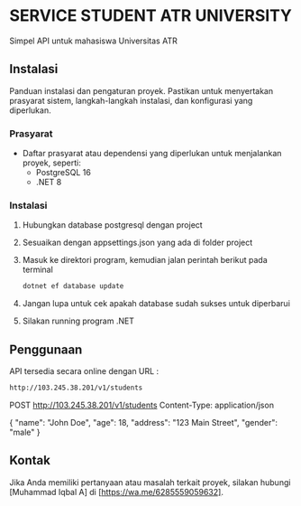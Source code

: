# SERVICE STUDENT ATR UNIVERSITY

Simpel API untuk mahasiswa Universitas ATR

## Instalasi

Panduan instalasi dan pengaturan proyek. Pastikan untuk menyertakan prasyarat sistem, langkah-langkah instalasi, dan konfigurasi yang diperlukan.

### Prasyarat

- Daftar prasyarat atau dependensi yang diperlukan untuk menjalankan proyek, seperti:
  - PostgreSQL 16
  - .NET 8

### Instalasi

1. Hubungkan database postgresql dengan project

2. Sesuaikan dengan appsettings.json yang ada di folder project
    
3. Masuk ke direktori program, kemudian jalan perintah berikut pada terminal
    ```sh
    dotnet ef database update
    ```
4. Jangan lupa untuk cek apakah database sudah sukses untuk diperbarui
5. Silakan running program .NET
    

## Penggunaan

API tersedia secara online dengan URL :

```sh
http://103.245.38.201/v1/students
```

POST http://103.245.38.201/v1/students
Content-Type: application/json

{
  "name": "John Doe",
  "age": 18,
  "address": "123 Main Street",
  "gender": "male"
}



## Kontak

Jika Anda memiliki pertanyaan atau masalah terkait proyek, silakan hubungi [Muhammad Iqbal A] di [https://wa.me/6285559059632].
